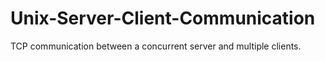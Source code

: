 # Unix-Server-Client-Communication
TCP communication between a concurrent server and multiple clients.
